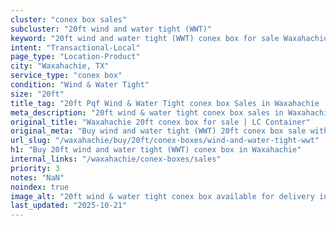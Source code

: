 ```yaml
---
cluster: "conex box sales"
subcluster: "20ft wind and water tight (WWT)"
keyword: "20ft wind and water tight (WWT) conex box for sale Waxahachie, TX"
intent: "Transactional-Local"
page_type: "Location-Product"
city: "Waxahachie, TX"
service_type: "conex box"
condition: "Wind & Water Tight"
size: "20ft"
title_tag: "20ft Pqf Wind & Water Tight conex box Sales in Waxahachie | LC Container"
meta_description: "20ft wind & water tight conex box sales in Waxahachie. Fast delivery, competitive pricing. Serving conex boxes area. Quote ID: 5RY. Call (214) 524-4168 for your free quote today."
original_title: "Waxahachie 20ft conex box for sale | LC Container"
original_meta: "Buy wind and water tight (WWT) 20ft conex box sale with local delivery in Waxahachie, TX. LC Container — local Since 2003. Request a fast quote today."
url_slug: "/waxahachie/buy/20ft/conex-boxes/wind-and-water-tight-wwt"
h1: "Buy 20ft wind and water tight (WWT) conex box in Waxahachie"
internal_links: "/waxahachie/conex-boxes/sales"
priority: 3
notes: "NaN"
noindex: true
image_alt: "20ft wind & water tight conex box available for delivery in Waxahachie"
last_updated: "2025-10-21"
---
```


<!-- TODO: Add unique city/inventory copy, images, and internal links here. -->
